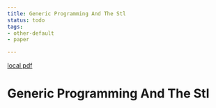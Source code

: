 ```yaml
---
title: Generic Programming And The Stl
status: todo
tags:
- other-default
- paper

---
```


[local pdf](../../../pdfs/generic-programming-and-the-stl.pdf)

# Generic Programming And The Stl
